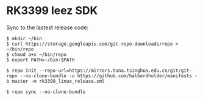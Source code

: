 # RK3399 leez SDK

Sync to the lastest release code:

```
$ mkdir ~/bin
$ curl https://storage.googleapis.com/git-repo-downloads/repo > ~/bin/repo
$ chmod a+x ~/bin/repo
$ export PATH=~/bin:$PATH

$ repo init --repo-url=https://mirrors.tuna.tsinghua.edu.cn/git/git-repo --no-clone-bundle -u https://github.com/halberdholder/manifests -b master -m rk3399_linux_release.xml

$ repo sync --no-clone-bundle
```
